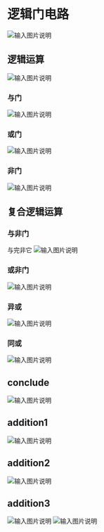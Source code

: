

# 逻辑门电路
![输入图片说明](/imgs/2025-07-28/8nAIQrdugDREgI5T.png)
## 逻辑运算
![输入图片说明](/imgs/2025-07-28/ZcsYufZPNZpMSlMj.png)

### 与门
![输入图片说明](/imgs/2025-07-28/XGQ1jO4P5eNouOkW.png)

### 或门
![输入图片说明](/imgs/2025-07-28/DipLY4fPu7wIwXye.png)

### 非门
![输入图片说明](/imgs/2025-07-28/Xo3p3wJGyK8mKJjy.png)

## 复合逻辑运算
### 与非门
与完非它
![输入图片说明](/imgs/2025-07-28/mxlM30HbkG5oT2sb.png)

### 或非门
![输入图片说明](/imgs/2025-07-28/3DhOTLMW5VFBmiTl.png)

### 异或
![输入图片说明](/imgs/2025-07-28/ySjmFRPsCHKjukoh.png)

### 同或
![输入图片说明](/imgs/2025-07-28/DCNOUxVaM0fT5vIt.png)

## conclude
![输入图片说明](/imgs/2025-07-28/6N5hGUxRJkaBhCMI.png)


## addition1
![输入图片说明](/imgs/2025-07-28/9aRVcQ585XWVFIRE.png)

## addition2
![输入图片说明](/imgs/2025-07-28/VVDuoi5cX1tVCnqY.png)

## addition3
![输入图片说明](/imgs/2025-07-28/1L4S3qwTfnQIOPUz.png)
![输入图片说明](/imgs/2025-07-28/HRMwkx178Om1bm4L.png)
<!--stackedit_data:
eyJoaXN0b3J5IjpbLTExNjcwNjU5ODAsNDc5MzE5MzQ5LDUxMz
M1MjExOF19
-->